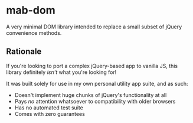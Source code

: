 # mab-dom

<!-- [![npm](https://img.shields.io/npm/v/mab-dom)](https://www.npmjs.com/package/mab-dom) -->

A very minimal DOM library intended to replace a small subset of jQuery convenience methods.

## Rationale

If you're looking to port a complex jQuery-based app to vanilla JS, this library definitely _isn't_ what you're looking for! 

It was built solely for use in my own personal utility app suite, and as such:

- Doesn't implement huge chunks of jQuery's functionality at all
- Pays _no_ attention whatsoever to compatibility with older browsers
- Has no automated test suite
- Comes with zero guarantees
